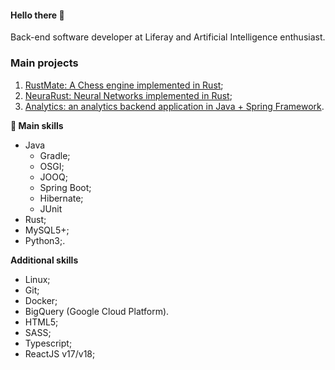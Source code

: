 #### Hello there 👋

Back-end software developer at Liferay and Artificial Intelligence enthusiast.

### Main projects
1. [RustMate: A Chess engine implemented in Rust](https://github.com/thiago-buarqque/RustMate_Rust-Chess-Engine);
2. [NeuraRust: Neural Networks implemented in Rust](https://github.com/thiago-buarqque/NeuraRust);
3. [Analytics: an analytics backend application in Java + Spring Framework](https://github.com/thiago-buarqque/Analytics--a-user-web-events-processor).

**🔬 Main skills**

- Java
  - Gradle;
  - OSGI;
  - JOOQ;
  - Spring Boot;
  - Hibernate;
  - JUnit
- Rust;
- MySQL5+;
- Python3;.

**Additional skills**
- Linux;
- Git;
- Docker;
- BigQuery (Google Cloud Platform).
- HTML5;
- SASS;
- Typescript;
- ReactJS v17/v18;
